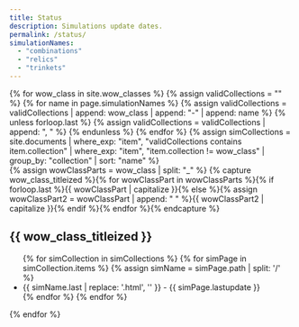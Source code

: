 ```yaml
---
title: Status
description: Simulations update dates.
permalink: /status/
simulationNames:
  - "combinations"
  - "relics"
  - "trinkets"
---
```


<article>
  <section class="container">
    {% for wow_class in site.wow_classes %}
      {% assign validCollections = "" %}
      {% for name in page.simulationNames %}
        {% assign validCollections = validCollections | append: wow_class | append: "-" | append: name %}
        {% unless forloop.last %}
          {% assign validCollections = validCollections | append: ", " %}
        {% endunless %}
      {% endfor %}
      {% assign simCollections = site.documents | where_exp: "item", "validCollections contains item.collection" | where_exp: "item", "item.collection != wow_class" | group_by: "collection" | sort: "name" %}
      <div>
        {% assign wowClassParts = wow_class | split: "_" %}
        {% capture wow_class_titleized %}{% for wowClassPart in wowClassParts %}{% if forloop.last %}{{ wowClassPart | capitalize }}{% else %}{% assign wowClassPart2 = wowClassPart | append: " " %}{{ wowClassPart2 | capitalize }}{% endif %}{% endfor %}{% endcapture %}
        <h2>{{ wow_class_titleized }}</h2>
        <ul>
          {% for simCollection in simCollections %}
            {% for simPage in simCollection.items %}
              {% assign simName = simPage.path | split: '/' %}
              <li>{{ simName.last | replace: '.html', '' }} - {{ simPage.lastupdate }}</li>
            {% endfor %}
          {% endfor %}
        </ul>
      </div>
    {% endfor %}
  </section>
</article>
